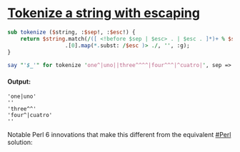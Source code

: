 [1]: https://rosettacode.org/wiki/Tokenize_a_string_with_escaping

# [Tokenize a string with escaping][1]

```perl
sub tokenize ($string, :$sep!, :$esc!) {
    return $string.match(/([ <!before $sep | $esc> . | $esc . ]*)+ % $sep/)\
                  .[0].map(*.subst: /$esc )> ./, '', :g);
}
 
say "'$_'" for tokenize 'one^|uno||three^^^^|four^^^|^cuatro|', sep => '|', esc => '^';
```

#### Output:
```
'one|uno'
''
'three^^'
'four^|cuatro'
''
```


Notable Perl 6 innovations that make this different from the equivalent [#Perl](#Perl) solution: